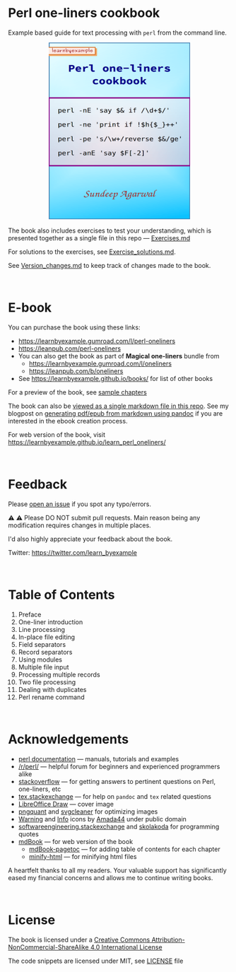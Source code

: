 # Perl one-liners cookbook

Example based guide for text processing with `perl` from the command line.

<p align="center">
    <img src="./images/perl_oneliners.png" width="320px" height="400px" />
</p>

The book also includes exercises to test your understanding, which is presented together as a single file in this repo — [Exercises.md](./exercises/Exercises.md)

For solutions to the exercises, see [Exercise_solutions.md](./exercises/Exercise_solutions.md).

See [Version_changes.md](./Version_changes.md) to keep track of changes made to the book.

<br>

# E-book

You can purchase the book using these links:

* https://learnbyexample.gumroad.com/l/perl-oneliners
* https://leanpub.com/perl-oneliners
* You can also get the book as part of **Magical one-liners** bundle from
    * https://learnbyexample.gumroad.com/l/oneliners
    * https://leanpub.com/b/oneliners
* See https://learnbyexample.github.io/books/ for list of other books

For a preview of the book, see [sample chapters](https://github.com/learnbyexample/learn_perl_oneliners/blob/main/sample_chapters/perl_oneliners_sample.pdf)

The book can also be [viewed as a single markdown file in this repo](./perl_oneliners.md). See my blogpost on [generating pdf/epub from markdown using pandoc](https://learnbyexample.github.io/customizing-pandoc/) if you are interested in the ebook creation process.

For web version of the book, visit https://learnbyexample.github.io/learn_perl_oneliners/

<br>

# Feedback

Please [open an issue](https://github.com/learnbyexample/learn_perl_oneliners/issues) if you spot any typo/errors.

⚠️ ⚠️ Please DO NOT submit pull requests. Main reason being any modification requires changes in multiple places.

I'd also highly appreciate your feedback about the book.

Twitter: https://twitter.com/learn_byexample

<br>

# Table of Contents

1) Preface
2) One-liner introduction
3) Line processing
4) In-place file editing
5) Field separators
6) Record separators
7) Using modules
8) Multiple file input
9) Processing multiple records
10) Two file processing
11) Dealing with duplicates
12) Perl rename command

<br>

# Acknowledgements

* [perl documentation](https://perldoc.perl.org/) — manuals, tutorials and examples
* [/r/perl/](https://www.reddit.com/r/perl/) — helpful forum for beginners and experienced programmers alike
* [stackoverflow](https://stackoverflow.com/) — for getting answers to pertinent questions on Perl, one-liners, etc
* [tex.stackexchange](https://tex.stackexchange.com/) — for help on `pandoc` and `tex` related questions
* [LibreOffice Draw](https://www.libreoffice.org/discover/draw/) — cover image
* [pngquant](https://pngquant.org/) and [svgcleaner](https://github.com/RazrFalcon/svgcleaner) for optimizing images
* [Warning](https://commons.wikimedia.org/wiki/File:Warning_icon.svg) and [Info](https://commons.wikimedia.org/wiki/File:Info_icon_002.svg) icons by [Amada44](https://commons.wikimedia.org/wiki/User:Amada44) under public domain
* [softwareengineering.stackexchange](https://softwareengineering.stackexchange.com/questions/39/whats-your-favourite-quote-about-programming) and [skolakoda](https://skolakoda.org/programming-quotes) for programming quotes
* [mdBook](https://github.com/rust-lang/mdBook) — for web version of the book
    * [mdBook-pagetoc](https://github.com/JorelAli/mdBook-pagetoc) — for adding table of contents for each chapter
    * [minify-html](https://github.com/wilsonzlin/minify-html) — for minifying html files

A heartfelt thanks to all my readers. Your valuable support has significantly eased my financial concerns and allows me to continue writing books.

<br>

# License

The book is licensed under a [Creative Commons Attribution-NonCommercial-ShareAlike 4.0 International License](https://creativecommons.org/licenses/by-nc-sa/4.0/)

The code snippets are licensed under MIT, see [LICENSE](./LICENSE) file

